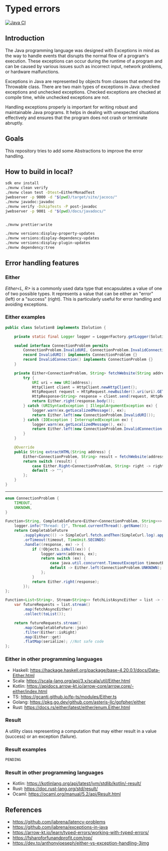 # Typed errors

[![Java CI](https://github.com/jabrena/typed-errors/actions/workflows/maven.yml/badge.svg)](https://github.com/jabrena/typed-errors/actions/workflows/maven.yml)

## Introduction

The Java programming language was designed with Exceptions in mind as the way to handle events that disrupts the normal flow of a program's execution. These exceptions can occur during the runtime of a program and can be caused by various issues such as incorrect input, network problems, or hardware malfunctions.

Exceptions in Java are represented by objects from classes that extend the Throwable class. There are two main types of exceptions in Java: checked exceptions and unchecked exceptions. Checked exceptions are checked at compile time, while unchecked exceptions are not.

Handling exceptions properly is important for writing robust and maintainable Java programs. It helps in dealing with unexpected situations effectively and ensures that the program does not crash or terminate abruptly.

## Goals

This repository tries to add some Abstractions to improve the error handling.

## How to build in local?

```bash
sdk env install
./mvnw clean verify
./mvnw clean test -Dtest=EitherMonadTest
jwebserver -p 9000 -d "$(pwd)/target/site/jacoco/"
./mvnw javadoc:javadoc
./mvnw verify -DskipTests -P post-javadoc
jwebserver -p 9001 -d "$(pwd)/docs/javadocs/"


./mvnw prettier:write

./mvnw versions:display-property-updates
./mvnw versions:display-dependency-updates
./mvnw versions:display-plugin-updates
./mvnw dependency:tree
```

## Error handling features

### Either

*Either<L, R>* is a commonly used data type that encapsulates a value of one of two possible types. It represents a value that can be either an "error" (left) or a "success" (right). This is particularly useful for error handling and avoiding exceptions.

### Either examples

```java
public class Solution8 implements ISolution {

    private static final Logger logger = LoggerFactory.getLogger(Solution4.class);

    sealed interface ConnectionProblem permits 
        ConnectionProblem.InvalidURI, ConnectionProblem.InvalidConnection {
        record InvalidURI() implements ConnectionProblem {}
        record InvalidConnection() implements ConnectionProblem {}
    }

    private Either<ConnectionProblem, String> fetchWebsite(String address) {
        try {
            URI uri = new URI(address);
            HttpClient client = HttpClient.newHttpClient();
            HttpRequest request = HttpRequest.newBuilder().uri(uri).GET().build();
            HttpResponse<String> response = client.send(request, HttpResponse.BodyHandlers.ofString());
            return Either.right(response.body());
        } catch (URISyntaxException | IllegalArgumentException ex) {
            logger.warn(ex.getLocalizedMessage(), ex);
            return Either.left(new ConnectionProblem.InvalidURI());
        } catch (IOException | InterruptedException ex) {
            logger.warn(ex.getLocalizedMessage(), ex);
            return Either.left(new ConnectionProblem.InvalidConnection());
        }
    }

    @Override
    public String extractHTML(String address) {
        Either<ConnectionProblem, String> result = fetchWebsite(address);
        return switch (result) {
            case Either.Right<ConnectionProblem, String> right -> right.get();
            default -> "";
        };
    }
}
```

---

```java
enum ConnectionProblem {
    TIMEOUT,
    UNKNOWN,
}

Function<String, CompletableFuture<Either<ConnectionProblem, String>>> fetchAsyncEither = address -> {
    logger.info("Thread: {}", Thread.currentThread().getName());
    return CompletableFuture
        .supplyAsync(() -> SimpleCurl.fetch.andThen(SimpleCurl.log).apply(address), executor)
        .orTimeout(timeout, TimeUnit.SECONDS)
        .handle((response, ex) -> {
            if (!Objects.isNull(ex)) {
                logger.warn(address, ex);
                return switch (ex) {
                    case java.util.concurrent.TimeoutException timeoutEx -> Either.left(ConnectionProblem.TIMEOUT);
                    default -> Either.left(ConnectionProblem.UNKNOWN);
                };
            }
            return Either.right(response);
        });
};

Function<List<String>, Stream<String>> fetchListAsyncEither = list -> {
    var futureRequests = list.stream()
        .map(fetchAsyncEither)
        .collect(toList());

    return futureRequests.stream()
        .map(CompletableFuture::join)
        .filter(Either::isRight)
        .map(Either::get)
        .flatMap(serialize); //Not safe code
};

```

### Either in other programming languages

- Haskell: https://hackage.haskell.org/package/base-4.20.0.1/docs/Data-Either.html
- Scala: https://scala-lang.org/api/3.x/scala/util/Either.html
- Kotlin: https://apidocs.arrow-kt.io/arrow-core/arrow.core/-either/index.html
- TS: https://gcanti.github.io/fp-ts/modules/Either.ts
- Golang: https://pkg.go.dev/github.com/asteris-llc/gofpher/either
- Rust: https://docs.rs/either/latest/either/enum.Either.html

### Result<T>

A utility class representing a computation that may either result in a value (success) or an exception (failure).

### Result examples

```java
PENDING
```

### Result in other programming languages

- Kotlin: https://kotlinlang.org/api/latest/jvm/stdlib/kotlin/-result/
- Rust: https://doc.rust-lang.org/std/result/
- Ocaml: https://ocaml.org/manual/5.2/api/Result.html

## References

- https://github.com/jabrena/latency-problems
- https://github.com/jabrena/exceptions-in-java
- https://arrow-kt.io/learn/typed-errors/working-with-typed-errors/
- https://fsharpforfunandprofit.com/rop/
- https://dev.to/anthonyjoeseph/either-vs-exception-handling-3jmg

